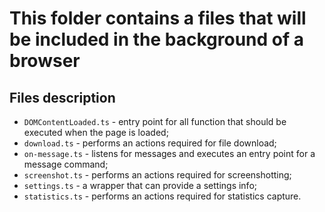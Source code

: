 # This folder contains a files that will be included in the background of a browser

## Files description

- `DOMContentLoaded.ts` - entry point for all function that should be executed when the page is loaded;
- `download.ts` - performs an actions required for file download;
- `on-message.ts` - listens for messages and executes an entry point for a message command;
- `screenshot.ts` - performs an actions required for screenshotting;
- `settings.ts` - a wrapper that can provide a settings info;
- `statistics.ts` - performs an actions required for statistics capture.
